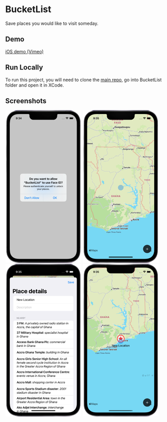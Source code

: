 # BucketList

Save places you would like to visit someday.

## Demo

[iOS demo (Vimeo)](https://player.vimeo.com/video/700864492)

## Run Locally

To run this project, you will need to clone the [main repo](https://github.com/emmanuelchucks/100-days-of-swiftui#run-locally), go into BucketList folder and open it in XCode.

## Screenshots

<img src="https://raw.githubusercontent.com/emmanuelchucks/100-days-of-swiftui/main/BucketList/Screenshots/Screenshot%202022-04-19%20at%209.34.58%20AM.png" alt="Face ID screen" width="240px"/> <img src="https://raw.githubusercontent.com/emmanuelchucks/100-days-of-swiftui/main/BucketList/Screenshots/Screenshot%202022-04-19%20at%209.35.21%20AM.png" alt="Map view screen" width="240px"/> <img src="https://raw.githubusercontent.com/emmanuelchucks/100-days-of-swiftui/main/BucketList/Screenshots/Screenshot%202022-04-19%20at%209.35.46%20AM.png" alt="Edit place details screen" width="240px"/> <img src="https://raw.githubusercontent.com/emmanuelchucks/100-days-of-swiftui/main/BucketList/Screenshots/Screenshot%202022-04-19%20at%209.35.59%20AM.png" alt="New location screen" width="240px"/>
